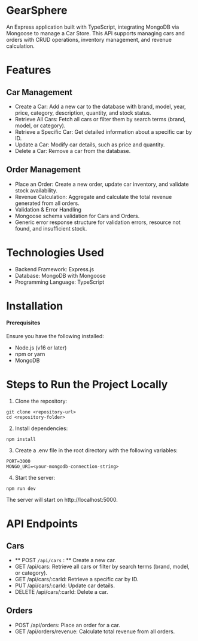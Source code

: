 # GearSphere
An Express application built with TypeScript, integrating MongoDB via Mongoose to manage a Car Store. This API supports managing cars and orders with CRUD operations, inventory management, and revenue calculation.

# Features
## Car Management
 - Create a Car: Add a new car to the database with brand, model, year, price, category, description, quantity, and stock status.
 - Retrieve All Cars: Fetch all cars or filter them by search terms (brand, model, or category).
 - Retrieve a Specific Car: Get detailed information about a specific car by ID.
 - Update a Car: Modify car details, such as price and quantity.
 - Delete a Car: Remove a car from the database.
## Order Management
 - Place an Order: Create a new order, update car inventory, and validate stock availability.
 - Revenue Calculation: Aggregate and calculate the total revenue generated from all orders.
 - Validation & Error Handling
- Mongoose schema validation for Cars and Orders.
- Generic error response structure for validation errors, resource not found, and insufficient stock.
# Technologies Used
- Backend Framework: Express.js
- Database: MongoDB with Mongoose
- Programming Language: TypeScript

# Installation
#### Prerequisites
Ensure you have the following installed:
 - Node.js (v16 or later)
 - npm or yarn
 - MongoDB

# Steps to Run the Project Locally
1. Clone the repository:


````
git clone <repository-url>  
cd <repository-folder>
````
2. Install dependencies:

````
npm install
````  
3. Create a .env file in the root directory with the following variables:

````
PORT=3000  
MONGO_URI=<your-mongodb-connection-string>
````
4. Start the server:

````
npm run dev
````  
The server will start on http://localhost:5000.

# API Endpoints
## Cars
- ** POST `/api/cars` : **   Create a new car.
- GET /api/cars: Retrieve all cars or filter by search terms (brand, model, or category).
- GET /api/cars/:carId: Retrieve a specific car by ID.
- PUT /api/cars/:carId: Update car details.
- DELETE /api/cars/:carId: Delete a car.
## Orders
- POST /api/orders: Place an order for a car.
- GET /api/orders/revenue: Calculate total revenue from all orders.



